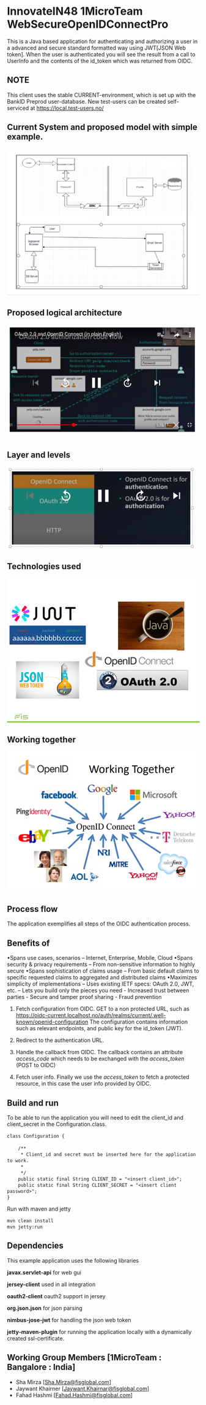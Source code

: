 # InnovateIN48 1MicroTeam WebSecureOpenIDConnectPro
This is a Java based application for authenticating and authorizing a user in a advanced and secure standard formatted way using JWT[JSON Web token].
When the user is authenticated you will see the result from a call to UserInfo and the contents of the id_token which was returned from OIDC.

## NOTE
This client uses the stable CURRENT-environment, which is set up with the BankID Preprod user-database.
New test-users can be created self-serviced at https://local.test-users.no/


## Current System and proposed model with simple example.
![Alt text](ProfileOpenIdConnect.png)


## Proposed logical architecture
![Alt text](flow.png)


## Layer and levels 
![Alt text](layer.png)


## Technologies used
![Alt text](Technologies.png)


## Working together 
![Alt text](workingtogether.PNG)


## Process flow
The application exemplifies all steps of the OIDC authentication process.


## Benefits of
•Spans use cases, scenarios 
	– Internet, Enterprise, Mobile, Cloud 
•Spans security & privacy requirements 
	– From non-sensitive information to highly secure 
•Spans sophistication of claims usage 
	– From basic default claims to specific requested claims to aggregated and distributed claims 
•Maximizes simplicity of implementations 
	– Uses existing IETF specs: OAuth 2.0, JWT, etc. 
	– Lets you build only the pieces you need 
	- Increased trust between parties
	- Secure and tamper proof sharing
	- Fraud prevention

1. Fetch configuration from OIDC. GET to a non protected URL, such as 
   https://oidc-current.localhost.no/auth/realms/current/.well-known/openid-configuration
   The configuration contains information such as relevant endpoints, and public key for the id_token (JWT).

2. Redirect to the authentication URL.

3. Handle the callback from OIDC. The callback contains an attribute *access_code* which needs to be exchanged with the *access_token* (POST to OIDC)

4. Fetch user info. Finally we use the *access_token* to fetch a protected resource, in this case the user info provided by OIDC.

## Build and run
To be able to run the application you will need to edit the client_id and client_secret in the Configuration.class.


```
class Configuration {

    /**
     * Client_id and secret must be inserted here for the application to work.
     * 
     */
    public static final String CLIENT_ID = "<insert client_id>";
    public static final String CLIENT_SECRET = "<insert client password>";
}
```


Run with maven and jetty
```
mvn clean install
mvn jetty:run
```


## Dependencies
This example application uses the following libraries

**javax.servlet-api** for web gui

**jersey-client** used in all integration

**oauth2-client** oauth2 support in jersey

**org.json.json** for json parsing

**nimbus-jose-jwt** for handling the json web token

**jetty-maven-plugin** for running the application locally with a dynamically created ssl-certificate.


## Working Group Members [1MicroTeam : Bangalore : India]
* Sha Mirza 			[Sha.Mirza@fisglobal.com]
* Jaywant Khairner		[Jaywant.Khairnar@fisglobal.com]
* Fahad Hashmi			[Fahad.Hashmi@fisglobal.com]



